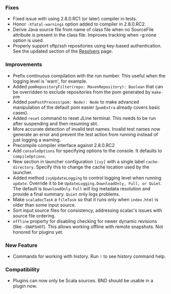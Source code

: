 ### Fixes
* Fixed issue with using 2.8.0.RC1 (or later) compiler in tests.
* Honor `-Xfatal-warnings` option added to compiler in 2.8.0.RC2.
* Derive Java source file from name of class file when no SourceFile attribute is present in the class file. Improves tracking when -g:none option is used.
* Properly support sftp/ssh repositories using key-based authentication. See the updated section of the [Resolvers](http://code.google.com/p/simple-build-tool/wiki/Resolvers#SFTP_and_SSH_Repositories) page.

### Improvements
* Prefix continuous compilation with the run number.  This useful when the logging level is 'warn', for example.
* Added `pomRepositoryFilter(repo: MavenRepository): Boolean` that can be overridden to exclude repositories from the pom generated by `make-pom`
* Added `pomPostProcess(pom: Node): Node` to make advanced manipulation of the default pom easier (`pomExtra` already covers basic cases).
* Added `reset` command to reset JLine terminal. This needs to be run after suspending and then resuming sbt.
* More accurate detection of invalid test names. Invalid test names now generate an error and prevent the test action from running instead of just logging a warning.
* Precompile compiler interface against 2.8.0.RC2
* Add `consoleOptions` for specifying options to the console. It defaults to `compileOptions`.
* New section in launcher configuration `[ivy]` with a single label `cache-directory`. Specify this to change the cache location used by the launcher.
* Added method `ivyUpdateLogging` to control logging level when running `update`.  Override it to be `UpdateLogging.DownloadOnly, Full, or Quiet`. The default is `DownloadOnly`.  `Full` will log metadata resolution and provide a final summary.  `Quiet` only logs problems.
* Make `scaladocTask` a `fileTask` so that it runs only when `index.html` is older than some input source.
* Sort input source files for consistency, addressing scalac's issues with source file ordering.
* `offline` property for disabling checking for newer dynamic revisions (like `-SNAPSHOT`). This allows working offline with remote snapshots.  Not honored for plugins yet.

### New Feature
* Commands for working with history.  Run `!` to see history command help.

### Compatibility
* Plugins can now only be Scala sources. BND should be usable in a plugin now.